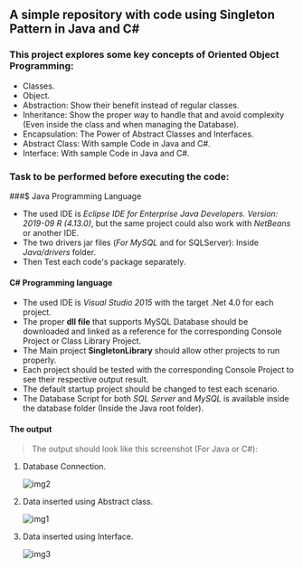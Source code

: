 ## A simple repository with code using Singleton Pattern in Java and C# 

### This project explores some key concepts of Oriented Object Programming:
  - Classes.
  - Object.
  - Abstraction: Show their benefit instead of regular classes.
  - Inheritance: Show the proper way to handle that and avoid complexity (Even inside the class and when managing the Database).
  - Encapsulation: The Power of Abstract Classes and Interfaces.
  - Abstract Class: With sample Code in Java and C#.
  - Interface: With sample Code in Java and C#.

### Task to be performed before executing the code:

###$ Java Programming Language
  - The used IDE is *Eclipse IDE for Enterprise Java Developers. Version: 2019-09 R (4.13.0)*, but the same project could also work with *NetBeans* or another IDE.
  - The two drivers jar files (*For MySQL* and for SQLServer): Inside *Java/drivers* folder.
  - Then Test each code's package separately.

#### C# Programming language
  - The used IDE is *Visual Studio 2015* with the target .Net 4.0 for each project.
  - The proper **dll file** that supports MySQL Database should be downloaded and linked as a reference for the corresponding Console Project or Class Library Project.
  - The Main project **SingletonLibrary** should allow other projects to run properly.
  - Each project should be tested with the corresponding Console Project to see their respective output result.
  - The default startup project should be changed to test each scenario.
  - The Database Script for both *SQL Server* and *MySQL* is available inside the database folder (Inside the Java root folder).
  
#### The output

  > The output should look like this screenshot (For Java or C#):
	
1. Database Connection.
	
	![img2](https://github.com/josamuna/AbstractInterfaceJavaCSharp/assets/15903230/50b59ffc-4fa0-4de6-a9dc-2cb09ac84900)
	
2. Data inserted using Abstract class.
	
	![img1](https://github.com/josamuna/AbstractInterfaceJavaCSharp/assets/15903230/b6878699-a3ee-4e30-aa8e-3645a96725b3)

3. Data inserted using Interface.
	
	![img3](https://github.com/josamuna/AbstractInterfaceJavaCSharp/assets/15903230/fd313840-f472-42ac-8e7e-4c81192658bc)
